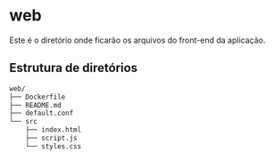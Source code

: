 # web

Este é o diretório onde ficarão os arquivos do front-end da aplicação.

## Estrutura de diretórios

```bash
web/
├── Dockerfile
├── README.md
├── default.conf
└── src
    ├── index.html
    ├── script.js
    └── styles.css
```
